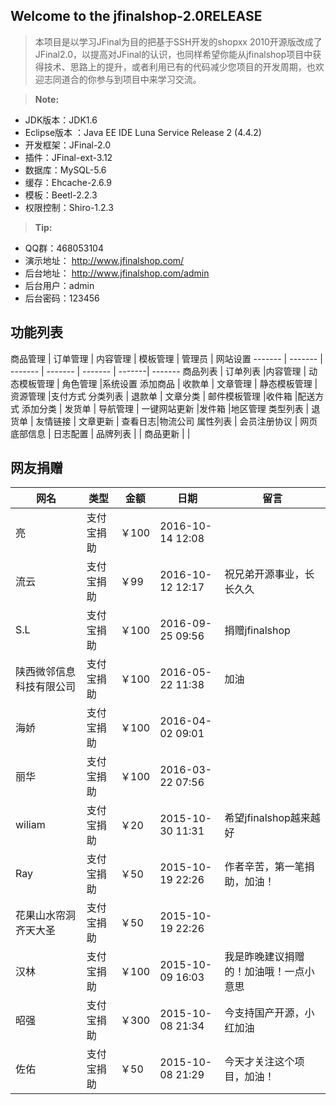 ****Welcome to the jfinalshop-2.0RELEASE****
---------------------------------------------
> 本项目是以学习JFinal为目的把基于SSH开发的shopxx 2010开源版改成了JFinal2.0，以提高对JFinal的认识，也同样希望你能从jfinalshop项目中获得技术、思路上的提升，或者利用已有的代码减少您项目的开发周期，也欢迎志同道合的你参与到项目中来学习交流。

> **Note:** 
 - JDK版本：JDK1.6
 - Eclipse版本 ：Java EE IDE Luna Service Release 2 (4.4.2)
 - 开发框架：JFinal-2.0
 - 插件：JFinal-ext-3.12
 - 数据库：MySQL-5.6
 - 缓存：Ehcache-2.6.9
 - 模板：Beetl-2.2.3
 - 权限控制：Shiro-1.2.3

> **Tip:**
- QQ群：468053104
- 演示地址： http://www.jfinalshop.com/
- 后台地址： http://www.jfinalshop.com/admin
- 后台用户：admin 
- 后台密码：123456

功能列表
---------------------------------------------------------------------------------------
商品管理 | 订单管理 | 内容管理 | 模板管理 | 管理员 | 网站设置
------- | ------- | ------- | ------- | ------- | -------| -------
商品列表 | 订单列表 |内容管理 | 动态模板管理 | 角色管理 |系统设置
添加商品 | 收款单 | 文章管理 | 静态模板管理 | 资源管理 |支付方式
分类列表 | 退款单 | 文章分类 | 邮件模板管理 |收件箱 |配送方式
添加分类 | 发货单 | 导航管理 | 一键网站更新 |发件箱 |地区管理
类型列表 | 退货单 | 友情链接 | 文章更新 | 查看日志|物流公司
属性列表 | 会员注册协议 | 网页底部信息 | 日志配置 |
品牌列表 |  			| 商品更新 | |

网友捐赠  
---------------------------------------------------------------------  
网名     | 类型| 金额 | 日期   | 留言
-------- | --- | --- | --- |---
亮 | 支付宝捐助 | ￥100 | 2016-10-14 12:08 |  
流云 | 支付宝捐助 | ￥99 | 2016-10-12 12:17 |  祝兄弟开源事业，长长久久
S.L | 支付宝捐助 | ￥100 | 2016-09-25 09:56 | 捐赠jfinalshop 
陕西微邻信息科技有限公司 | 支付宝捐助 | ￥100 | 2016-05-22 11:38 |  加油
海娇 | 支付宝捐助 | ￥100 | 2016-04-02 09:01 | 
丽华 | 支付宝捐助 | ￥100 | 2016-03-22 07:56  |
wiliam | 支付宝捐助 | ￥20 | 2015-10-30 11:31 | 希望jfinalshop越来越好
Ray | 支付宝捐助 | ￥50 | 2015-10-19 22:26 | 作者辛苦，第一笔捐助，加油！ 
花果山水帘洞齐天大圣 | 支付宝捐助 | ￥50 | 2015-10-19 22:26 |  
汉林 | 支付宝捐助 | ￥100 | 2015-10-09 16:03 | 我是昨晚建议捐赠的！加油哦！一点小意思 
昭强 | 支付宝捐助 | ￥300 | 2015-10-08 21:34 | 今支持国产开源，小红加油  
佐佑 | 支付宝捐助 | ￥50 | 2015-10-08 21:29 | 今天才关注这个项目，加油！
